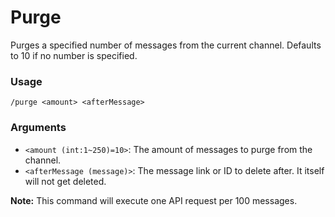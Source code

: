 # Purge

Purges a specified number of messages from the current channel. Defaults to 10 if no number is specified.

### Usage

`/purge <amount> <afterMessage>`

### Arguments
- `<amount (int:1~250)=10>`: The amount of messages to purge from the channel.
- `<afterMessage (message)>`: The message link or ID to delete after. It itself will not get deleted.

**Note:** This command will execute one API request per 100 messages.